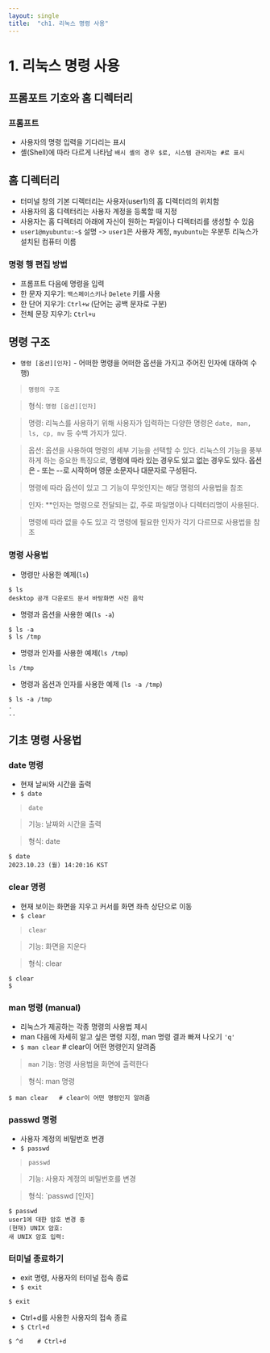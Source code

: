 ```yaml
---
layout: single
title:  "ch1. 리눅스 명령 사용"
---
```



# 1. 리눅스 명령 사용

## 프롬포트 기호와 홈 디렉터리
### 프롬프트
- 사용자의 명령 입력을 기다리는 표시
- 셸(Shell)에 따라 다르게 나타남 `배시 셸의 경우 $로, 시스템 관리자는 #로 표시`

## 홈 디렉터리
- 터미널 창의 기본 디렉터리는 사용자(user1)의 홈 디렉터리의 위치함
- 사용자의 홈 디렉터리는 사용자 계정을 등록할 때 지정
- 사용자는 홈 디렉터리 아래에 자신이 원하는 파일이나 디렉터리를 생성할 수 있음
- `user1@myubuntu:~$` 설명
-> `user1`은 사용자 계정, `myubuntu`는 우분투 리눅스가 설치된 컴퓨터 이름

### 명령 행 편집 방법
- 프롬프트 다음에 명령을 입력
- 한 문자 지우기: `백스페이스키`나 `Delete` 키를 사용 
- 한 단어 지우기: `Ctrl+w` (단어는 공백 문자로 구분)
- 전체 문장 지우기: `Ctrl+u`


## 명령 구조
- `명령 [옵션][인자]` - 어떠한 명령을 어떠한 옵션을 가지고 주어진 인자에 대하여 수행)

>`명령의 구조`

> 형식: `명령 [옵션][인자]`

>명령: 리눅스를 사용하기 위해 사용자가 입력하는 다양한 명령은 `date, man, ls, cp, mv` 등 수백 가지가 있다. 

>옵션: 옵션을 사용하여 명령의 세부 기능을 선택할 수 있다. 리눅스의 기능을 풍부하게 하는 중요한 특징으로, **명령에 따라 있는 경우도 있고 없는 경우도 있다. 옵션은 - 또는 --로 시작하며 영문 소문자나 대문자로 구성된다.**

>명령에 따라 옵션이 있고 그 기능이 무엇인지는 해당 명령의 사용법을 참조

>인자: **인자는 명령으로 전달되는 값, 주로 파일명이나 디렉터리명이 사용된다.

>명령에 따라 없을 수도 있고 각 명령에 필요한 인자가 각기 다르므로 사용법을 참조


### 명령 사용법
- 명령만 사용한 예제(`ls`)

```
$ ls
desktop 공개 다운로드 문서 바탕화면 사진 음악                     
```

- 명령과 옵션을 사용한 예(`ls -a`)

```
$ ls -a
$ ls /tmp
```

- 명령과 인자를 사용한 예제(`ls /tmp`)

```
ls /tmp

```

- 명령과 옵션과 인자를 사용한 예제 (`ls -a /tmp`)

```
$ ls -a /tmp
.
..
```

## 기초 명령 사용법

### date 명령
- 현재 날씨와 시간을 출력
- `$ date`

>`date`

>기능: 날짜와 시간을 출력

>형식: date

```
$ date
2023.10.23 (월) 14:20:16 KST
```


### clear 명령
- 현재 보이는 화면을 지우고 커서를 화면 좌측 상단으로 이동
- `$ clear`

>`clear`

>기능: 화면을 지운다

>형식: clear
```
$ clear
$
```


### man 명령 (manual)
- 리눅스가 제공하는 각종 명령의 사용법 제시
- man 다음에 자세히 알고 싶은 명령 지정, man 명령 결과 빠져 나오기 `'q'`
- `$ man clear`   # clear이 어떤 명령인지 알려줌

>`man`
>기능: 명령 사용법을 화면에 출력한다

>형식: man 명령
```
$ man clear   # clear이 어떤 명령인지 알려줌
```


### passwd 명령
- 사용자 계정의 비밀번호 변경
- `$ passwd`

>`passwd`

>기능: 사용자 계정의 비밀번호를 변경

>형식: `passwd [인자]

```
$ passwd
user1에 대한 암호 변경 중
(현재) UNIX 암호: 
새 UNIX 암호 입력:
```


### 터미널 종료하기
- exit 명령, 사용자의 터미널 접속 종료
- `$ exit`
```
$ exit
```

- Ctrl+d를 사용한 사용자의 접속 종료
- `$ Ctrl+d`
```
$ ^d    # Ctrl+d
```

